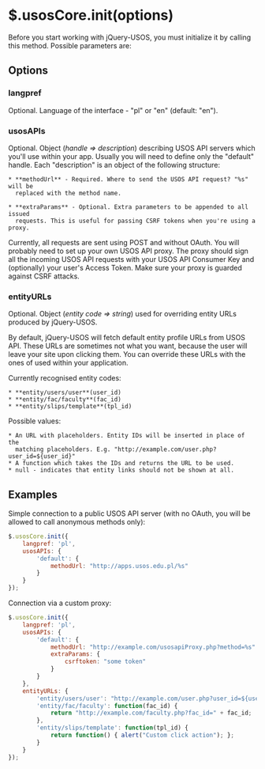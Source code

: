 $.usosCore.init(options)
========================

Before you start working with jQuery-USOS, you must initialize it by
calling this method. Possible parameters are:

Options
-------

### langpref

Optional. Language of the interface - "pl" or "en" (default: "en").

### usosAPIs

Optional. Object (*handle => description*) describing USOS API servers which
you'll use within your app. Usually you will need to define only the "default"
handle. Each "description" is an object of the following structure:

    * **methodUrl** - Required. Where to send the USOS API request? "%s" will be
      replaced with the method name.

    * **extraParams** - Optional. Extra parameters to be appended to all issued
      requests. This is useful for passing CSRF tokens when you're using a proxy.
    
Currently, all requests are sent using POST and without OAuth. You will
probably need to set up your own USOS API proxy. The proxy should sign all the
incoming USOS API requests with your USOS API Consumer Key and (optionally)
your user's Access Token. Make sure your proxy is guarded against CSRF attacks.

### entityURLs

Optional. Object (*entity code => string*) used for overriding entity URLs
produced by jQuery-USOS.

By default, jQuery-USOS will fetch default entity profile URLs from USOS API.
These URLs are sometimes not what you want, because the user will leave your
site upon clicking them. You can override these URLs with the ones of used
within your application.

Currently recognised entity codes:

    * **entity/users/user**(user_id)
    * **entity/fac/faculty**(fac_id)
    * **entity/slips/template**(tpl_id)

Possible values:

    * An URL with placeholders. Entity IDs will be inserted in place of the
      matching placeholders. E.g. "http://example.com/user.php?user_id=${user_id}"
    * A function which takes the IDs and returns the URL to be used.
    * null - indicates that entity links should not be shown at all.

Examples
--------

Simple connection to a public USOS API server (with no OAuth, you will be
allowed to call anonymous methods only):

```javascript
$.usosCore.init({
    langpref: 'pl',
    usosAPIs: {
        'default': {
            methodUrl: "http://apps.usos.edu.pl/%s"
        }
    }
});
```

Connection via a custom proxy:

```javascript
$.usosCore.init({
    langpref: 'pl',
    usosAPIs: {
        'default': {
            methodUrl: "http://example.com/usosapiProxy.php?method=%s"
            extraParams: {
                csrftoken: "some token"
            }
        }
    },
    entityURLs: {
        'entity/users/user': "http://example.com/user.php?user_id=${user_id}",
        'entity/fac/faculty': function(fac_id) {
            return "http://example.com/faculty.php?fac_id=" + fac_id;
        },
        'entity/slips/template': function(tpl_id) {
            return function() { alert("Custom click action"); };
        }
    }
});
```
